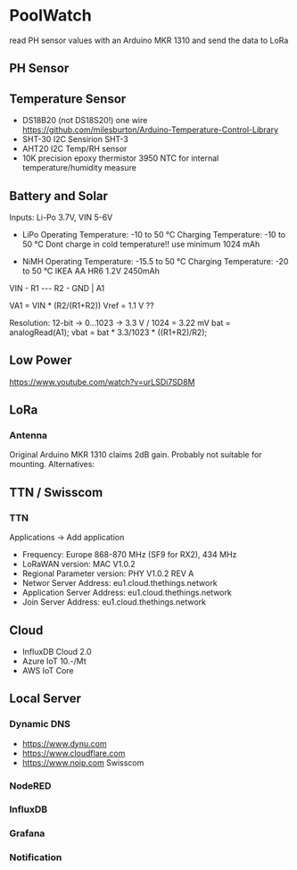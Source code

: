 # PoolWatch
read PH sensor values with an Arduino MKR 1310 and send the data to LoRa

## PH Sensor

## Temperature Sensor
- DS18B20 (not DS18S20!) one wire https://github.com/milesburton/Arduino-Temperature-Control-Library
- SHT-30 I2C Sensirion SHT-3
- AHT20 I2C Temp/RH sensor
- 10K precision epoxy thermistor 3950 NTC for internal temperature/humidity measure

## Battery and Solar
Inputs: 
Li-Po 3.7V, VIN 5-6V
- LiPo
  Operating Temperature: -10 to 50 °C
  Charging Temperature: -10 to 50 °C
  Dont charge in cold temperature!!
  use minimum 1024 mAh
  
- NiMH
  Operating Temperature: -15.5 to 50 °C
  Charging Temperature: -20 to 50 °C
  IKEA AA HR6 1.2V 2450mAh

VIN - R1 --- R2 - GND
          |
	  A1

VA1 = VIN * (R2/(R1+R2))
Vref = 1.1 V  ??

Resolution: 12-bit -> 0...1023 -> 3.3 V / 1024 = 3.22 mV
bat = analogRead(A1);
vbat = bat * 3.3/1023 * ((R1+R2)/R2); 

## Low Power
https://www.youtube.com/watch?v=urLSDi7SD8M

## LoRa
### Antenna
Original Arduino MKR 1310 claims 2dB gain. Probably not suitable for mounting.
Alternatives:


## TTN / Swisscom
### TTN
Applications -> Add application
- Frequency: Europe 868-870 MHz (SF9 for RX2), 434 MHz
- LoRaWAN version: MAC V1.0.2
- Regional Parameter version: PHY V1.0.2 REV A
- Networ Server Address: eu1.cloud.thethings.network
- Application Server Address: eu1.cloud.thethings.network
- Join Server Address: eu1.cloud.thethings.network

## Cloud
- InfluxDB Cloud 2.0
- Azure IoT		10.-/Mt
- AWS IoT Core	

## Local Server
### Dynamic DNS
- https://www.dynu.com
- https://www.cloudflare.com
- https://www.noip.com
Swisscom

### NodeRED

### InfluxDB

### Grafana

### Notification



